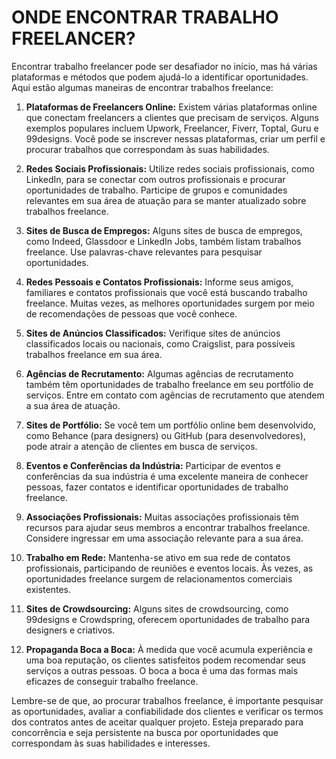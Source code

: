 # ONDE ENCONTRAR TRABALHO FREELANCER?
Encontrar trabalho freelancer pode ser desafiador no início, mas há várias plataformas e métodos que podem ajudá-lo a identificar oportunidades. Aqui estão algumas maneiras de encontrar trabalhos freelance:

1. **Plataformas de Freelancers Online:** Existem várias plataformas online que conectam freelancers a clientes que precisam de serviços. Alguns exemplos populares incluem Upwork, Freelancer, Fiverr, Toptal, Guru e 99designs. Você pode se inscrever nessas plataformas, criar um perfil e procurar trabalhos que correspondam às suas habilidades.

2. **Redes Sociais Profissionais:** Utilize redes sociais profissionais, como LinkedIn, para se conectar com outros profissionais e procurar oportunidades de trabalho. Participe de grupos e comunidades relevantes em sua área de atuação para se manter atualizado sobre trabalhos freelance.

3. **Sites de Busca de Empregos:** Alguns sites de busca de empregos, como Indeed, Glassdoor e LinkedIn Jobs, também listam trabalhos freelance. Use palavras-chave relevantes para pesquisar oportunidades.

4. **Redes Pessoais e Contatos Profissionais:** Informe seus amigos, familiares e contatos profissionais que você está buscando trabalho freelance. Muitas vezes, as melhores oportunidades surgem por meio de recomendações de pessoas que você conhece.

5. **Sites de Anúncios Classificados:** Verifique sites de anúncios classificados locais ou nacionais, como Craigslist, para possíveis trabalhos freelance em sua área.

6. **Agências de Recrutamento:** Algumas agências de recrutamento também têm oportunidades de trabalho freelance em seu portfólio de serviços. Entre em contato com agências de recrutamento que atendem a sua área de atuação.

7. **Sites de Portfólio:** Se você tem um portfólio online bem desenvolvido, como Behance (para designers) ou GitHub (para desenvolvedores), pode atrair a atenção de clientes em busca de serviços.

8. **Eventos e Conferências da Indústria:** Participar de eventos e conferências da sua indústria é uma excelente maneira de conhecer pessoas, fazer contatos e identificar oportunidades de trabalho freelance.

9. **Associações Profissionais:** Muitas associações profissionais têm recursos para ajudar seus membros a encontrar trabalhos freelance. Considere ingressar em uma associação relevante para a sua área.

10. **Trabalho em Rede:** Mantenha-se ativo em sua rede de contatos profissionais, participando de reuniões e eventos locais. Às vezes, as oportunidades freelance surgem de relacionamentos comerciais existentes.

11. **Sites de Crowdsourcing:** Alguns sites de crowdsourcing, como 99designs e Crowdspring, oferecem oportunidades de trabalho para designers e criativos.

12. **Propaganda Boca a Boca:** À medida que você acumula experiência e uma boa reputação, os clientes satisfeitos podem recomendar seus serviços a outras pessoas. O boca a boca é uma das formas mais eficazes de conseguir trabalho freelance.

Lembre-se de que, ao procurar trabalhos freelance, é importante pesquisar as oportunidades, avaliar a confiabilidade dos clientes e verificar os termos dos contratos antes de aceitar qualquer projeto. Esteja preparado para concorrência e seja persistente na busca por oportunidades que correspondam às suas habilidades e interesses.